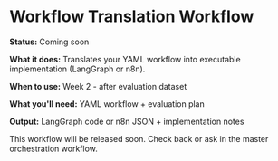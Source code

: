 # Workflow Translation Workflow

**Status:** Coming soon

**What it does:** Translates your YAML workflow into executable implementation (LangGraph or n8n).

**When to use:** Week 2 - after evaluation dataset

**What you'll need:** YAML workflow + evaluation plan

**Output:** LangGraph code or n8n JSON + implementation notes

This workflow will be released soon. Check back or ask in the master orchestration workflow.
